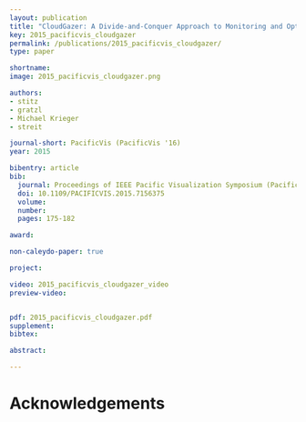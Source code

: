 ```yaml
---
layout: publication
title: "CloudGazer: A Divide-and-Conquer Approach to Monitoring and Optimizing Cloud-Based Networks"
key: 2015_pacificvis_cloudgazer
permalink: /publications/2015_pacificvis_cloudgazer/
type: paper

shortname:
image: 2015_pacificvis_cloudgazer.png

authors:
- stitz
- gratzl
- Michael Krieger
- streit

journal-short: PacificVis (PacificVis '16)
year: 2015

bibentry: article
bib:
  journal: Proceedings of IEEE Pacific Visualization Symposium (PacificVis '15)
  doi: 10.1109/PACIFICVIS.2015.7156375
  volume: 
  number: 
  pages: 175-182

award:

non-caleydo-paper: true

project: 

video: 2015_pacificvis_cloudgazer_video
preview-video:


pdf: 2015_pacificvis_cloudgazer.pdf
supplement:
bibtex:

abstract: 

---
```


# Acknowledgements
